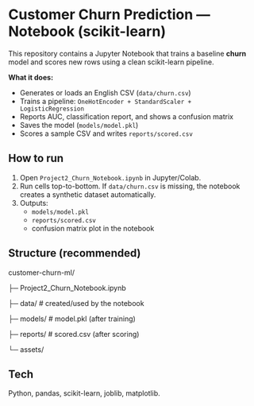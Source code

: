 # Customer Churn Prediction — Notebook (scikit-learn)

This repository contains a Jupyter Notebook that trains a baseline **churn** model and scores new rows using a clean scikit-learn pipeline.

**What it does:**
- Generates or loads an English CSV (`data/churn.csv`)
- Trains a pipeline: `OneHotEncoder + StandardScaler + LogisticRegression`
- Reports AUC, classification report, and shows a confusion matrix
- Saves the model (`models/model.pkl`)
- Scores a sample CSV and writes `reports/scored.csv`

## How to run
1) Open `Project2_Churn_Notebook.ipynb` in Jupyter/Colab.
2) Run cells top-to-bottom. If `data/churn.csv` is missing, the notebook creates a synthetic dataset automatically.
3) Outputs:
   - `models/model.pkl`
   - `reports/scored.csv`
   - confusion matrix plot in the notebook

## Structure (recommended)
customer-churn-ml/

├─ Project2_Churn_Notebook.ipynb

├─ data/ # created/used by the notebook

├─ models/ # model.pkl (after training)

├─ reports/ # scored.csv (after scoring)

└─ assets/

## Tech
Python, pandas, scikit-learn, joblib, matplotlib.
